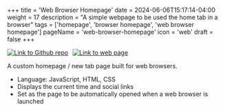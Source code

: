 +++
title = 'Web Browser Homepage'
date = 2024-06-06T15:17:14-04:00
weight = 17
description = "A simple webpage to be used the home tab in a browser"
tags = ['homepage', 'browser homepage', 'web browser homepage']
pageName = 'web-browser-homepage'
icon = 'web'
draft = false
+++

<div style="display: flex; flex-direction: row;">
    <div style="margin-right: 10px;"><a href="https://github.com/k-capehart/Web-Browser-Homepage"><img src="https://img.shields.io/badge/GitHub-100000?style=for-the-badge&logo=github&logoColor=whitef" alt="Link to Github repo"></a></div>
    <div style="margin: auto 0px auto 0px"><a href="https://raw.githack.com/k-capehart/Web-Browser-Homepage/master/index.html"><img src="https://img.shields.io/badge/website-000000?style=for-the-badge&logo=About.me&logoColor=white" alt="Link to web page"></a></div>
</div>

A custom homepage / new tab page built for web browsers.

- Language: JavaScript, HTML, CSS
- Displays the current time and social links
- Set as the page to be automatically opened when a web browser is launched